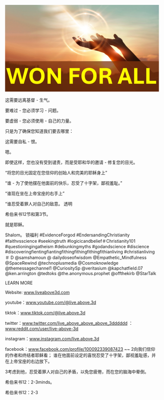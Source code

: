 ![Video cover image](../cover.jpg "cover photo")

这需要远离基督 - 生气。

要难过 - 您必须学习 - 问题。

要虚弱 - 您必须使用 - 自己的力量。

只是为了确保您知道我们要去哪里：

这需要自私 - 恨。

嗯。

即使这样，您也没有受到谴责，而是受耶和华的邀请 - 修复您的目光。

“将您的目光固定在您信仰的创始人和完美的耶稣身上”

“谁 - 为了使他摆在他面前的快乐，忍受了十字架，鄙视羞耻。”

“谁现在坐在上帝宝座的右手上”

“谁忍受着罪人对自己的敌意。 透明

希伯来书12节和第3节。

就是耶稣。

Shalom。 锁福利 #EvidenceForgod #EndersandingChristianity #faithvsscience #seekingtruth #logicicandbelief＃Christianity101 #questioningingatheism #debunkingmyths #godandscience #discience #discoveringfientingfiantingfithingfithingfithingfithianliving #christianliving＃ D @samshamoun @ dailydoseofwisdom @Empathetic_Mindfulness @SpaceRewind @technoplusmedia @Cosmoknowledge @themessagechannel1 @CuriositySp @veritasium @kapchatfield.07 @ken.arrington @tedtoks @the.anonymous.prophet @offthekirb @StarTalk

LEARN MORE


Website: www.liveabove3d.com

youtube：www.youtube.com/@live.above.3d

tiktok：www.tiktok.com/@live.above.3d


twitter：www.twitter.com/live_above_above_above_3dddddd ：www.reddit.com/user/live-above-3d

instagram：www.instagram.com/live.above.3d

facebook：www.facebook.com/profile/100092339087423 ~~ 2向我们信仰的作者和终结者耶稣看； 谁在他面前设定的喜悦忍受了十字架，鄙视羞耻感，并在上帝宝座的右边放下。

3考虑到他，忍受着罪人对自己的矛盾，以免您疲倦，而在您的脑海中晕倒。

希伯来书12：2-3minds。

希伯来书12：2-3






